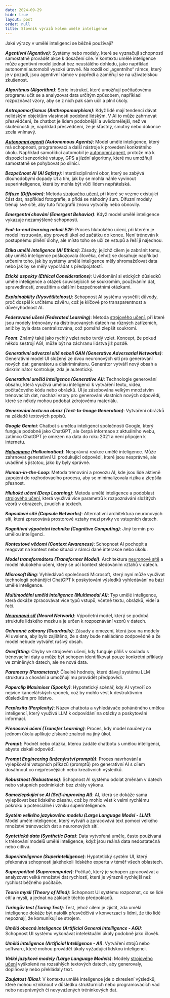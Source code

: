 ```yaml
---
date: 2024-09-29
hide: true
layout: post
order: null
title: Slovník výrazů kolem umělé inteligence
---
```


Jaké výrazy v umělé inteligenci se běžně používají? 

***Agentivní (Agentive)***: Systémy nebo modely, které se vyznačují schopností samostatně provádět akce k dosažení cíle. V kontextu umělé inteligence může agentivní model jednat bez neustálého dohledu, jako například autonomní automobil vysoké úrovně. Na rozdíl od „agentního“ rámce, který je v pozadí, jsou agentivní rámce v popředí a zaměřují se na uživatelskou zkušenost.

***Algoritmus (Algorithm)***: Série instrukcí, které umožňují počítačovému programu učit se a analyzovat data určitým způsobem, například rozpoznávat vzory, aby se z nich pak sám učil a plnil úkoly.

***Antropomorfismus (Anthropomorphism)***: Když lidé mají tendenci dávat nelidským objektům vlastnosti podobné lidským. V AI to může zahrnovat přesvědčení, že chatbot je lidem podobnější a uvědomělejší, než ve skutečnosti je, například přesvědčení, že je šťastný, smutný nebo dokonce zcela vnímavý.

***[Autonomní agenti](/ai/agenti/) (Autonomous Agents)***: Model umělé inteligence, který má schopnosti, programovací a další nástroje k provedení konkrétního úkolu. Například samořídící automobil je [autonomní agent](/ai/agenti/), protože má k dispozici senzorické vstupy, GPS a jízdní algoritmy, které mu umožňují samostatně se pohybovat po silnici.

***Bezpečnost AI (AI Safety)***: Interdisciplinární obor, který se zabývá dlouhodobými dopady UI a tím, jak by se mohla náhle vyvinout superinteligence, která by mohla být vůči lidem nepřátelská.

***Difuze (Diffusion)***: Metoda [strojového učení](/ai/strojove-uceni-machine-learning/), při které se vezme existující část dat, například fotografie, a přidá se náhodný šum. Difuzní modely trénují své sítě, aby tuto fotografii znovu vytvořily nebo obnovily.

***Emergentní chování (Emergent Behavior)***: Když model umělé inteligence vykazuje nezamýšlené schopnosti.

***End-to-end learning neboli E2E***: Proces hlubokého učení, při kterém je model instruován, aby provedl úkol od začátku do konce. Není trénován k postupnému plnění úlohy, ale místo toho se učí ze vstupů a řeší ji najednou.

***Etika umělé inteligence (AI Ethics)***: Zásady, jejichž cílem je zabránit tomu, aby umělá inteligence poškozovala člověka, čehož se dosahuje například určením toho, jak by systémy umělé inteligence měly shromažďovat data nebo jak by se měly vypořádat s předpojatostí.

***Etické aspekty (Ethical Considerations)***: Uvědomění si etických důsledků umělé inteligence a otázek souvisejících se soukromím, používáním dat, spravedlností, zneužitím a dalšími bezpečnostními otázkami.

***Explainability (Vysvětlitelnost)***: Schopnost AI systému vysvětlit důvody, proč dospěl k určitému závěru, což je klíčové pro transparentnost a důvěryhodnost AI.

***Federované učení (Federated Learning)***: Metoda [strojového učení](/ai/strojove-uceni-machine-learning/), při které jsou modely trénovány na distribuovaných datech na různých zařízeních, aniž by byla data centralizována, což pomáhá zlepšit soukromí.

***Foom***: Známý také jako rychlý vzlet nebo tvrdý vzlet. Koncept, že pokud někdo sestrojí AGI, může být na záchranu lidstva již pozdě.

***Generativní adverzní sítě neboli GAN (Generative Adversarial Networks)***: Generativní model UI složený ze dvou neuronových sítí pro generování nových dat: generátoru a diskriminátoru. Generátor vytváří nový obsah a diskriminátor kontroluje, zda je autentický.

***Generativní umělá inteligence (Generative AI)***: Technologie generování obsahu, která využívá umělou inteligenci k vytváření textu, videa, počítačového kódu nebo obrázků. UI je zásobována velkým množstvím trénovacích dat, nachází vzory pro generování vlastních nových odpovědí, které se někdy mohou podobat zdrojovému materiálu.

***Generování textu na obraz (Text-to-Image Generation)***: Vytváření obrázků na základě textových popisů.

***Google Gemini***: Chatbot s umělou inteligencí společnosti Google, který funguje podobně jako ChatGPT, ale čerpá informace z aktuálního webu, zatímco ChatGPT je omezen na data do roku 2021 a není připojen k internetu.

***[Halucinace](/ai/halucinace-ai/) (Hallucination)***: Nesprávná reakce umělé inteligence. Může zahrnovat generativní UI produkující odpovědi, které jsou nesprávné, ale uváděné s jistotou, jako by byly správné.

***Human-in-the-Loop***: Metoda trénování a provozu AI, kde jsou lidé aktivně zapojeni do rozhodovacího procesu, aby se minimalizovala rizika a zlepšila přesnost.

***Hluboké učení (Deep Learning)***: Metoda umělé inteligence a podoblast [strojového učení](/ai/strojove-uceni-machine-learning/), která využívá více parametrů k rozpoznávání složitých vzorů v obrazech, zvucích a textech.

***Kapsulové sítě (Capsule Networks)***: Alternativní architektura neuronových sítí, která zpracovává prostorové vztahy mezi prvky ve vstupních datech.

***Kognitivní výpočetní technika (Cognitive Computing)***: Jiný termín pro umělou inteligenci.

***Kontextové vědomí (Context Awareness)***: Schopnost AI pochopit a reagovat na kontext nebo situaci v rámci dané interakce nebo úkolu.

***Model transformátoru (Transformer Model)***: Architektura [neuronové sítě](/ai/neuronove-site/) a model hlubokého učení, který se učí kontext sledováním vztahů v datech.

***Microsoft Bing***: Vyhledávač společnosti Microsoft, který nyní může využívat technologii pohánějící ChatGPT k poskytování výsledků vyhledávání na bázi umělé inteligence.

***Multimodální umělá inteligence (Multimodal AI)***: Typ umělé inteligence, která dokáže zpracovávat více typů vstupů, včetně textu, obrázků, videí a řeči.

***[Neuronová síť](/ai/neuronove-site/) (Neural Network)***: Výpočetní model, který se podobá struktuře lidského mozku a je určen k rozpoznávání vzorů v datech.

***Ochranné zábrany (Guardrails)***: Zásady a omezení, která jsou na modely AI uvalena, aby bylo zajištěno, že s daty bude nakládáno zodpovědně a že model nebude vytvářet rušivý obsah.

***Overfitting***: Chyby ve strojovém učení, kdy funguje příliš v souladu s trénovacími daty a může být schopen identifikovat pouze konkrétní příklady ve zmíněných datech, ale ne nová data.

***Parametry (Parameters)***: Číselné hodnoty, které dávají systému LLM strukturu a chování a umožňují mu provádět předpovědi.

***Paperclip Maximiser (Sponky)***: Hypotetický scénář, kdy AI vytvoří co nejvíce kancelářských sponek, což by mohlo vést k destruktivním důsledkům pro lidstvo.

***Perplexita (Perplexity)***: Název chatbota a vyhledávače poháněného umělou inteligencí, který využívá LLM k odpovídání na otázky a poskytování informací.

***Přenosové učení (Transfer Learning)***: Proces, kdy model naučený na jednom úkolu aplikuje získané znalosti na jiný úkol.

***Prompt***: Podnět nebo otázka, kterou zadáte chatbotu s umělou inteligencí, abyste získali odpověď.

***Prompt Engineering (Inženýrství promptů)***: Proces navrhování a vylepšování vstupních příkazů (promptů) pro generativní AI s cílem dosáhnout co nejpřesnějších nebo kreativních výsledků.

***Robustnost (Robustness)***: Schopnost AI systému odolat změnám v datech nebo vstupních podmínkách bez ztráty výkonu.

***Samozlepšující se AI (Self-improving AI)***: AI, která se dokáže sama vylepšovat bez lidského zásahu, což by mohlo vést k velmi rychlému pokroku a potenciálně i vzniku superinteligence.

***Systém velkého jazykového modelu (Large Language Model - LLM)***: Model umělé inteligence, který vytváří a zpracovává text pomocí velkého množství trénovacích dat a neuronových sítí.

***Syntetická data (Synthetic Data)***: Data vytvořená uměle, často používaná k trénování modelů umělé inteligence, když jsou reálná data nedostatečná nebo citlivá.

***Superinteligence (Superintelligence)***: Hypotetický systém UI, který překonává schopnosti jakéhokoli lidského experta v téměř všech oblastech.

***Superpočítač (Supercomputer)***: Počítač, který je schopen zpracovávat a analyzovat velká množství dat rychlostí, která je výrazně rychlejší než rychlost běžného počítače.

***Teorie mysli (Theory of Mind)***: Schopnost UI systému rozpoznat, co se lidé cítí a myslí, a jednat na základě těchto předpokladů.

***Turingův test (Turing Test)***: Test, jehož cílem je zjistit, zda umělá inteligence dokáže být natolik přesvědčivá v konverzaci s lidmi, že tito lidé nepoznají, že komunikují se strojem.

***Umělá obecná inteligence (Artificial General Intelligence - AGI)***: Schopnost UI systému vykonávat intelektuální úkoly podobně jako člověk.

***Umělá inteligence (Artificial Intelligence - AI)***: Vytváření strojů nebo softwaru, které mohou provádět úkoly vyžadující lidskou inteligenci.

***Velké jazykové modely (Large Language Models)***: Modely [strojového učení](/ai/strojove-uceni-machine-learning/) vyškolené na rozsáhlých textových datech, aby generovaly, doplňovaly nebo překládaly text.

***Zaujatost (Bias)***: V kontextu umělé inteligence jde o zkreslení výsledků, které mohou vzniknout v důsledku strukturních nebo programovacích vad nebo nesprávných či nevyvážených tréninkových dat.